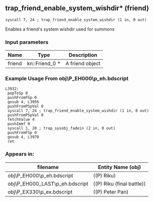 ## trap_friend_enable_system_wishdir* (friend)

`syscall 7, 24 ; trap_friend_enable_system_wishdir (1 in, 0 out)`

Enables a friend's system wishdir used for summons

### Input parameters
| Name | Type | Description
|------|------|------------
| friend   | kn::Friend_0 *   | A friend object


### Example Usage From obj\P_EH000\p_eh.bdscript
```plaintext
L3932:
 popToSp 0
 pushFromFSp 0
 gosub 4, L3956
 pushFromPSpVal 0
 syscall 7, 24 ; trap_friend_enable_system_wishdir (1 in, 0 out)
 pushFromPSpVal 0
 fetchValue 4
 pushImmf 0
 syscall 1, 20 ; trap_sysobj_fadein (2 in, 0 out)
 pushFromFSp 0
 gosub 4, L3970
 ret
```


### Appears in:
| filename | Entity Name (obj)
|----------|-------------
| obj\P_EH000\p_eh.bdscript       | ((P) Riku)          
| obj\P_EH000_LAST\p_eh.bdscript       | ((P) Riku (final battle))          
| obj\P_EX330\p_ex.bdscript       | ((P) Peter Pan)          



